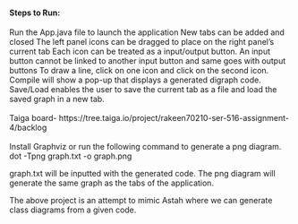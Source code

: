 <h4>Steps to Run:</h4>
  Run the App.java file to launch the application
  New tabs can be added and closed
  The left panel icons can be dragged to place on the right panel’s current tab
  Each icon can be treated as a input/output button.
  An input button cannot be linked to another input button and same goes with output buttons
  To draw a line, click on one icon and click on the second icon.
  Compile will show a pop-up that displays a generated digraph code.
  Save/Load enables the user to save the current tab as a file and load the saved graph in a new tab.
 <br/>
 
 <br/>
Taiga board- https://tree.taiga.io/project/rakeen70210-ser-516-assignment-4/backlog
<br/>
<br/>
Install Graphviz or run the following command to generate a png diagram.
dot -Tpng graph.txt -o graph.png

graph.txt will be inputted with the generated code. The png diagram will generate the same graph as the tabs of the application.
 
The above project is an attempt to mimic Astah where we can generate class diagrams from a given code.
